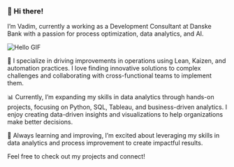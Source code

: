 ### 👋 Hi there!

I’m Vadim, currently a working as a Development Consultant at Danske Bank with a passion for process optimization, data analytics, and AI.

![Hello GIF](https://cdnl.iconscout.com/lottie/premium/thumb/happy-robot-say-hai-animation-download-in-lottie-json-gif-static-svg-file-formats--hello-saying-hi-robotics-creative-pack-network-communication-animations-4729052.gif)

🔧 I specialize in driving improvements in operations using Lean, Kaizen, and automation practices. I love finding innovative solutions to complex challenges and collaborating with cross-functional teams to implement them.

📊 Currently, I’m expanding my skills in data analytics through hands-on projects, focusing on Python, SQL, Tableau, and business-driven analytics. I enjoy creating data-driven insights and visualizations to help organizations make better decisions.

🌱 Always learning and improving, I’m excited about leveraging my skills in data analytics and process improvement to create impactful results. 

Feel free to check out my projects and connect!
